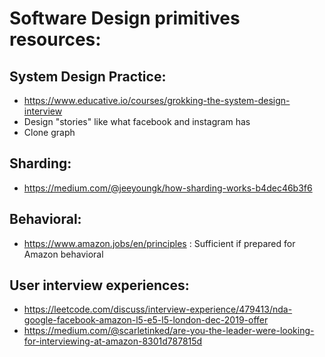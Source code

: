 # Software Design primitives resources:

## System Design Practice:
- https://www.educative.io/courses/grokking-the-system-design-interview
- Design "stories" like what facebook and instagram has
- Clone graph

## Sharding:
- https://medium.com/@jeeyoungk/how-sharding-works-b4dec46b3f6



## Behavioral:
- https://www.amazon.jobs/en/principles : Sufficient if prepared for Amazon behavioral


## User interview experiences:
- https://leetcode.com/discuss/interview-experience/479413/nda-google-facebook-amazon-l5-e5-l5-london-dec-2019-offer
- https://medium.com/@scarletinked/are-you-the-leader-were-looking-for-interviewing-at-amazon-8301d787815d
